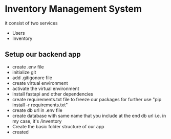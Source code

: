 # Inventory Management System
it consist of two services
- Users
- Inventory

## Setup our backend app
- create .env file
- initialize git
- add .gitigonore file
- create virtual environment
- activate the virtual environment
- install fastapi and other dependencies
- create requirements.txt file to freeze our packages for further use "pip install -r requirements.txt"
- create db url in .env file
- create database with same name that you include at the end db url i.e. in my case, it's /inventory
- Create the basic folder structure of our app
- created